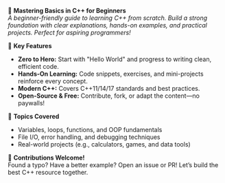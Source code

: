 🚀 **Mastering Basics in C++ for Beginners**  
*A beginner-friendly guide to learning C++ from scratch. Build a strong foundation with clear explanations, hands-on examples, and practical projects. Perfect for aspiring programmers!*  

📖 **Key Features**  
- **Zero to Hero:** Start with "Hello World" and progress to writing clean, efficient code.  
- **Hands-On Learning:** Code snippets, exercises, and mini-projects reinforce every concept.  
- **Modern C++:** Covers C++11/14/17 standards and best practices.  
- **Open-Source & Free:** Contribute, fork, or adapt the content—no paywalls!  

🎯 **Topics Covered**  
- Variables, loops, functions, and OOP fundamentals  
- File I/O, error handling, and debugging techniques  
- Real-world projects (e.g., calculators, games, and data tools)  

🔧 **Contributions Welcome!**  
Found a typo? Have a better example? Open an issue or PR! Let’s build the best C++ resource together.  
